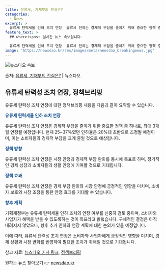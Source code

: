 ```yaml
---
title: 유류세, 기재부의 진실은?
categories:
  - News
excerpt: >
  유류세 탄력세율 인하 조치 연장  유류세 인하는 경제적 부담을 줄이기 위해 중요한 정책 중 하나입니다. 이번…
feature_text: >
  ## whereispost 실시간 뉴스 속보입니다.

  유류세 탄력세율 인하 조치 연장  유류세 인하는 경제적 부담을 줄이기 위해 중요한 정책 중 하나입니다. 이번…
image: 'https://newsdao.kr/res/images/meta/newsdao_breakingnews.jpg'
---
```


![뉴스다오 속보](https://newsdao.kr/res/images/meta/newsdao_breakingnews.jpg)

<p>출처: <a href="https://newsdao.kr/4210" rel="dofollow">유류세, 기재부의 진실은?</a> | 뉴스다오</p>

<h2 data-ke-size="size26">유류세 탄력성 조치 연장, 정책브리핑</h2>
유류세 탄력성 조치 연장에 대한 정책브리핑 내용을 다음과 같이 요약할 수 있습니다.

<p data-ke-size="size16"><b><span style="color: #1a5490;">유류세 탄력세율 인하 조치 연장</span></b></p>
유류세 탄력성 조치 연장은 경제적 부담을 줄이기 위한 중요한 정책 중 하나로, 최대 3개월 연장될 예정입니다. 현재 25~37%였던 인하율은 20%대 초반으로 조정될 예정이며, 이는 소비자들의 경제적 부담을 크게 줄일 것으로 예상됩니다.

<p data-ke-size="size16"><b><span style="color: #1a5490;">정책 방향</span></b></p>
유류세 탄력성 조치 연장은 시장 안정과 경제적 부담 완화를 동시에 목표로 하며, 장기적인 경제 성장과 소비자들의 생활 안정에 기여할 것으로 기대됩니다.

<p data-ke-size="size16"><b><span style="color: #1a5490;">정책 효과</span></b></p>
유류세 탄력성 조치 연장은 경제 부담 완화와 시장 안정에 긍정적인 영향을 미치며, 소비자 보호와 시장 조정을 통한 안정 효과를 기대할 수 있습니다.

<p data-ke-size="size16"><b><span style="color: #1a5490;">향후 계획</span></b></p>
기획재정부는 유류세 탄력세율 인하 조치의 연장 여부를 신중히 검토 중이며, 소비자와 사업자가 혜택을 받을 수 있도록하는 것이 목표라고 밝혔습니다. 구체적인 결정은 아직 내려지지 않았으나, 향후 추가 인하와 연장 계획에 대한 논의가 있을 예정입니다.

이에 따라, 유류세 탄력성 조치 연장은 소비자와 사업자에게 긍정적인 영향을 미치며, 경제 상황과 시장 변화를 반영하여 필요한 조치가 취해질 것으로 기대됩니다.

참고 자료: <a href="https://newsdao.kr/4210">뉴스다오 기사 링크</a>, <a href="www.korea.kr">정책브리핑</a> 

원하는 뉴스 찾아보기 👉 <a href="https://newsdao.kr" rel="dofollow">newsdao.kr</a>


